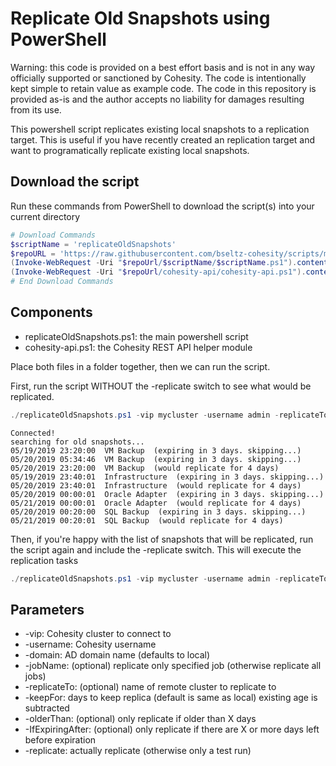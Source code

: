 # Replicate Old Snapshots using PowerShell

Warning: this code is provided on a best effort basis and is not in any way officially supported or sanctioned by Cohesity. The code is intentionally kept simple to retain value as example code. The code in this repository is provided as-is and the author accepts no liability for damages resulting from its use.

This powershell script replicates existing local snapshots to a replication target. This is useful if you have recently created an replication target and want to programatically replicate existing local snapshots.

## Download the script

Run these commands from PowerShell to download the script(s) into your current directory

```powershell
# Download Commands
$scriptName = 'replicateOldSnapshots'
$repoURL = 'https://raw.githubusercontent.com/bseltz-cohesity/scripts/master/powershell'
(Invoke-WebRequest -Uri "$repoUrl/$scriptName/$scriptName.ps1").content | Out-File "$scriptName.ps1"; (Get-Content "$scriptName.ps1") | Set-Content "$scriptName.ps1"
(Invoke-WebRequest -Uri "$repoUrl/cohesity-api/cohesity-api.ps1").content | Out-File cohesity-api.ps1; (Get-Content cohesity-api.ps1) | Set-Content cohesity-api.ps1
# End Download Commands
```

## Components

* replicateOldSnapshots.ps1: the main powershell script
* cohesity-api.ps1: the Cohesity REST API helper module

Place both files in a folder together, then we can run the script.

First, run the script WITHOUT the -replicate switch to see what would be replicated.

```powershell
./replicateOldSnapshots.ps1 -vip mycluster -username admin -replicateTo CohesityVE -olderThan 1 -IfExpiringAfter 3
```

```text
Connected!
searching for old snapshots...
05/19/2019 23:20:00  VM Backup  (expiring in 3 days. skipping...)
05/20/2019 05:34:46  VM Backup  (expiring in 3 days. skipping...)
05/20/2019 23:20:00  VM Backup  (would replicate for 4 days)
05/19/2019 23:40:01  Infrastructure  (expiring in 3 days. skipping...)
05/20/2019 23:40:01  Infrastructure  (would replicate for 4 days)
05/20/2019 00:00:01  Oracle Adapter  (expiring in 3 days. skipping...)
05/21/2019 00:00:01  Oracle Adapter  (would replicate for 4 days)
05/20/2019 00:20:00  SQL Backup  (expiring in 3 days. skipping...)
05/21/2019 00:20:01  SQL Backup  (would replicate for 4 days)
```

Then, if you're happy with the list of snapshots that will be replicated, run the script again and include the -replicate switch. This will execute the replication tasks

```powershell
./replicateOldSnapshots.ps1 -vip mycluster -username admin -replicateTo CohesityVE -olderThan 1 -IfExpiringAfter 3 -replicate
```

## Parameters

* -vip: Cohesity cluster to connect to
* -username: Cohesity username
* -domain: AD domain name (defaults to local)
* -jobName: (optional) replicate only specified job (otherwise replicate all jobs)
* -replicateTo: (optional) name of remote cluster to replicate to
* -keepFor: days to keep replica (default is same as local) existing age is subtracted
* -olderThan: (optional) only replicate if older than X days
* -IfExpiringAfter: (optional) only replicate if there are X or more days left before expiration
* -replicate: actually replicate (otherwise only a test run)
